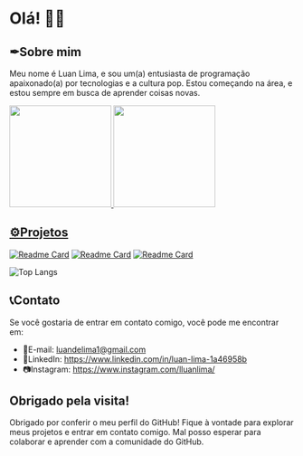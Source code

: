 # Olá! 🖖🏻

## ✒Sobre mim

Meu nome é Luan Lima, e sou um(a) entusiasta de programação apaixonado(a) por tecnologias e a cultura pop. Estou começando na área, e estou sempre em busca de aprender coisas novas.

 <div>
   <a href="https://github.com/lluanlima">
   <img height="180em" src="https://github-readme-stats.vercel.app/api?username=lluanlima&show_icons=true&theme=codeSTACKr&include_all_commits=true&count_private=true"/>
   <img height="180em" src="https://github-readme-stats.vercel.app/api/top-langs/?username=lluanlima&layout=compact&langs_count=6&theme=codeSTACKr"/>
</div>

## ⚙Projetos

[![Readme Card](https://github-readme-stats.vercel.app/api/pin/?username=lluanlima&repo=clone_tiktok&theme=dark)](https://github.com/lluanlima/clone_tiktok)
[![Readme Card](https://github-readme-stats.vercel.app/api/pin/?username=lluanlima&repo=bitbugado-criticas&theme=dark)](https://github.com/lluanlima/bitbugado-criticas)
[![Readme Card](https://github-readme-stats.vercel.app/api/pin/?username=lluanlima&repo=projeto-portifolio&theme=dark)](https://github.com/lluanlima/projeto-portifolio)

![Top Langs](https://github-readme-stats.vercel.app/api/top-langs/?username=lluanlima&layout=compact)

## 📞Contato

Se você gostaria de entrar em contato comigo, você pode me encontrar em:

- 📧E-mail: luandelima1@gmail.com
- 👔LinkedIn: https://www.linkedin.com/in/luan-lima-1a46958b
- 📷Instagram: https://www.instagram.com/lluanlima/

## Obrigado pela visita!

Obrigado por conferir o meu perfil do GitHub! Fique à vontade para explorar meus projetos e entrar em contato comigo. Mal posso esperar para colaborar e aprender com a comunidade do GitHub.

